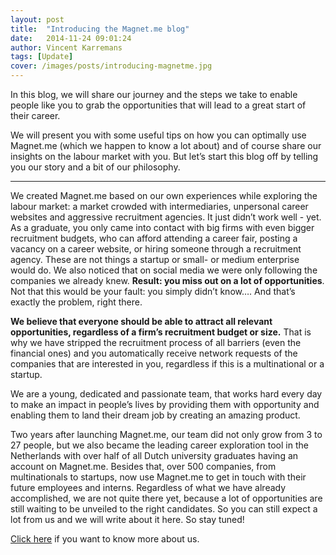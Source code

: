 ```yaml
---
layout: post
title:  "Introducing the Magnet.me blog"
date:   2014-11-24 09:01:24
author: Vincent Karremans
tags: [Update]
cover: /images/posts/introducing-magnetme.jpg
---
```

<p class="lead">In this blog, we will share our journey and the steps we take to enable people like you to grab the opportunities that will lead to a great start of their career.</p>

<p class="lead">We will present you with some useful tips on how you can optimally use Magnet.me (which we happen to know a lot about) and of course share our insights on the labour market with you. But let’s start this blog off by telling you our story and a bit of our philosophy.</p>

<!--more-->

---

We created Magnet.me based on our own experiences while exploring the labour market: a market crowded with intermediaries, unpersonal career websites and aggressive recruitment agencies. It just didn’t work well - yet. As a graduate, you only came into contact with big firms with even bigger recruitment budgets, who can afford attending a career fair, posting a vacancy on a career website, or hiring someone through a recruitment agency. These are not things a startup or small- or medium enterprise would do. We also noticed that on social media we were only following the companies we already knew. __Result: you miss out on a lot of opportunities__.  Not that this would be your fault: you simply didn’t know…. And that’s exactly the problem, right there.

__We believe that everyone should be able to attract all relevant opportunities, regardless of a firm’s recruitment budget or size.__ That is why we have stripped the recruitment process of all barriers (even the financial ones) and you automatically receive network requests of the companies that are interested in you, regardless if this is a multinational or a startup.

We are a young, dedicated and passionate team, that works hard every day to make an impact in people’s lives by providing them with opportunity and enabling them to land their dream job by creating an amazing product. 

Two years after launching Magnet.me, our team did not only grow from 3 to 27 people, but we also became the leading career exploration tool in the Netherlands with over half of all Dutch university graduates having an account on Magnet.me. Besides that, over 500 companies, from multinationals to startups, now use Magnet.me to get in touch with their future employees and interns. Regardless of what we have already accomplished, we are not quite there yet, because a lot of opportunities are still waiting to be unveiled to the right candidates. So you can still expect a lot from us and we will write about it here. So stay tuned!

<a href="https://magnet.me/student/#!/organization/magnet.me/about" target="_blank" title="Magnet.me company page">Click here</a> if you want to know more about us.